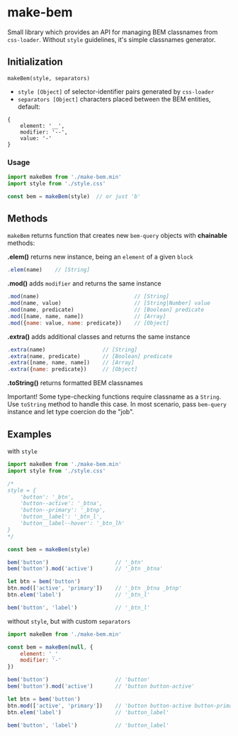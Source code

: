 # make-bem

Small library which provides an API for managing BEM classnames from `css-loader`. Without `style` guidelines, it's simple classnames generator.

## Initialization

```
makeBem(style, separators)
```

- `style [Object]` of selector-identifier pairs generated by `css-loader`
- `separators [Object]` characters placed between the BEM entities, default:
```
{
    element: '__',
    modifier: '--',
    value: '-'
}
```

### Usage

``` javascript
import makeBem from './make-bem.min'
import style from './style.css'

const bem = makeBem(style)  // or just 'b'
```

## Methods

`makeBem` returns function that creates new `bem-query` objects with **chainable** methods:

**.elem()** returns new instance, being an `element` of a given `block`

```javascript
.elem(name)    // [String]
```

**.mod()** adds `modifier` and returns the same instance

```javascript
.mod(name)                              // [String]
.mod(name, value)                       // [String|Number] value
.mod(name, predicate)                   // [Boolean] predicate
.mod([name, name, name])                // [Array]
.mod({name: value, name: predicate})    // [Object]
```

**.extra()** adds additional classes and returns the same instance

```javascript
.extra(name)                  // [String]
.extra(name, predicate)       // [Boolean] predicate
.extra([name, name, name])    // [Array]
.extra({name: predicate})     // [Object]
```

**.toString()** returns formatted BEM classnames

Important! Some type-checking functions require classname as a `String`. Use `toString` method to handle this case. In most scenario, pass `bem-query` instance and let type coercion do the "job".

## Examples

with `style`

``` javascript
import makeBem from './make-bem.min'
import style from './style.css'

/*
style = {
    'button': '_btn',
    'button--active': '_btna',
    'button--primary': '_btnp',
    'button__label': '_btn_l',
    'button__label--hover': '_btn_lh'
}
*/

const bem = makeBem(style)

bem('button')                     // '_btn'
bem('button').mod('active')       // '_btn _btna'

let btn = bem('button')
btn.mod(['active', 'primary'])    // '_btn _btna _btnp'
btn.elem('label')                 // '_btn_l'

bem('button', 'label')            // '_btn_l'
```

without `style`, but with custom `separators`

``` javascript
import makeBem from './make-bem.min'

const bem = makeBem(null, {
    element: '_'
    modifier: '-'
})

bem('button')                     // 'button'
bem('button').mod('active')       // 'button button-active'

let btn = bem('button')
btn.mod(['active', 'primary'])    // 'button button-active button-primary'
btn.elem('label')                 // 'button_label'

bem('button', 'label')            // 'button_label'
```
